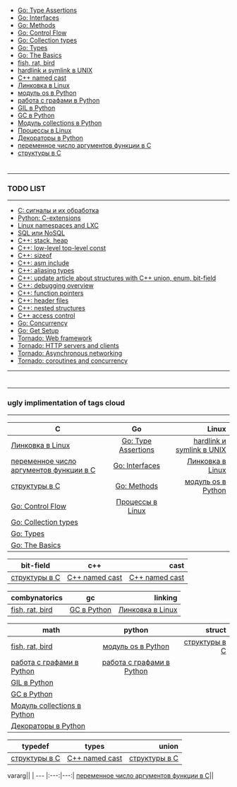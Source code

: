 <link rel="stylesheet" type="text/css" href="solarized-dark.css" />

* [Go: Type Assertions](https://pimiento.github.io/go_type_assertions.html "Go: Type Assertions")
* [Go: Interfaces](https://pimiento.github.io/go_interfaces.html "Go: Interfaces")
* [Go: Methods](https://pimiento.github.io/go_methods.html "Go: Methods")
* [Go: Control Flow](https://pimiento.github.io/go_control_flow.html "Go: Control Flow")
* [Go: Collection types](https://pimiento.github.io/go_collection_types.html "Go: Collection types")
* [Go: Types](https://pimiento.github.io/go_types.html "Go: Types")
* [Go: The Basics](https://pimiento.github.io/go_basics.html "Go: The Basics")
* [fish, rat, bird](https://pimiento.github.io/fish_rat_or_bird.html "fish, rat, bird")
* [hardlink и symlink в UNIX](https://pimiento.github.io/unix_hardlink_symlink.html "hardlink и symlink в UNIX")
* [C++ named cast](https://pimiento.github.io/cast.html "C++ named cast")
* [Линковка в Linux](https://pimiento.github.io/linkers.html "Линковка в Linux")
* [модуль os в Python](https://pimiento.github.io/python_os.html "модуль os в Python")
* [работа с графами в Python](https://pimiento.github.io/python_graphs.html "работа с графами в Python")
* [GIL в Python](https://pimiento.github.io/python_gil.html "GIL в Python")
* [GC в Python](https://pimiento.github.io/python_gc.html "GC в Python")
* [Модуль collections в Python](https://pimiento.github.io/python_collections.html "Модуль collections в Python")
* [Процессы в Linux](https://pimiento.github.io/processes.html "Процессы в Linux")
* [Декораторы в Python](https://pimiento.github.io/decorators.html "Декораторы в Python")
* [переменное число аргументов функции в C](https://pimiento.github.io/c_varargs.html "переменное число аргументов функции в C")
* [структуры в C](https://pimiento.github.io/c_structures.html "структуры в C")
<div class="blank-field" style="height:10px"></div>

---

### TODO LIST ###

---

* [C: сигналы и их обработка](#, "TODO")
* [Python: C-extensions](#, "TODO")
* [Linux namespaces and LXC](#, "TODO")
* [SQL или NoSQL](#, "TODO")
* [C++: stack, heap](#, "TODO")
* [C++: low-level top-level const](#, "TODO")
* [C++: sizeof](#, "TODO")
* [C++: asm include](#, "TODO")
* [C++: aliasing types](#, "TODO")
* [C++: update article about structures with C++ union, enum, bit-field](#, "TODO")
* [C++: debugging overview](#, "TODO")
* [C++: function pointers](#, "TODO")
* [C++: header files](#, "TODO")
* [C++: nested structures](#, "TODO")
* [C++ access control](#, "TODO")
* [Go: Concurrency](#, "TODO")
* [Go: Get Setup](#, "TODO")
* [Tornado: Web framework](#, "TODO")
* [Tornado: HTTP servers and clients](#, "TODO")
* [Tornado: Asynchronous networking](#, "TODO")
* [Tornado: coroutines and concurrency](#, "TODO")

---

<div class="blank-field" style="height:10px"></div>

---

### ugly implimentation of tags cloud ###

---




C|Go|Linux
| --- |:---:|---:|
[Линковка в Linux](https://pimiento.github.io/linkers.html "Линковка в Linux")|[Go: Type Assertions](https://pimiento.github.io/go_type_assertions.html "Go: Type Assertions")|[hardlink и symlink в UNIX](https://pimiento.github.io/unix_hardlink_symlink.html "hardlink и symlink в UNIX")
[переменное число аргументов функции в C](https://pimiento.github.io/c_varargs.html "переменное число аргументов функции в C")|[Go: Interfaces](https://pimiento.github.io/go_interfaces.html "Go: Interfaces")|[Линковка в Linux](https://pimiento.github.io/linkers.html "Линковка в Linux")
[структуры в C](https://pimiento.github.io/c_structures.html "структуры в C")|[Go: Methods](https://pimiento.github.io/go_methods.html "Go: Methods")|[модуль os в Python](https://pimiento.github.io/python_os.html "модуль os в Python")
|[Go: Control Flow](https://pimiento.github.io/go_control_flow.html "Go: Control Flow")|[Процессы в Linux](https://pimiento.github.io/processes.html "Процессы в Linux")
|[Go: Collection types](https://pimiento.github.io/go_collection_types.html "Go: Collection types")|
|[Go: Types](https://pimiento.github.io/go_types.html "Go: Types")|
|[Go: The Basics](https://pimiento.github.io/go_basics.html "Go: The Basics")|



bit-field|c++|cast
| --- |:---:|---:|
[структуры в C](https://pimiento.github.io/c_structures.html "структуры в C")|[C++ named cast](https://pimiento.github.io/cast.html "C++ named cast")|[C++ named cast](https://pimiento.github.io/cast.html "C++ named cast")



combynatorics|gc|linking
| --- |:---:|---:|
[fish, rat, bird](https://pimiento.github.io/fish_rat_or_bird.html "fish, rat, bird")|[GC в Python](https://pimiento.github.io/python_gc.html "GC в Python")|[Линковка в Linux](https://pimiento.github.io/linkers.html "Линковка в Linux")



math|python|struct
| --- |:---:|---:|
[fish, rat, bird](https://pimiento.github.io/fish_rat_or_bird.html "fish, rat, bird")|[модуль os в Python](https://pimiento.github.io/python_os.html "модуль os в Python")|[структуры в C](https://pimiento.github.io/c_structures.html "структуры в C")
[работа с графами в Python](https://pimiento.github.io/python_graphs.html "работа с графами в Python")|[работа с графами в Python](https://pimiento.github.io/python_graphs.html "работа с графами в Python")|
|[GIL в Python](https://pimiento.github.io/python_gil.html "GIL в Python")|
|[GC в Python](https://pimiento.github.io/python_gc.html "GC в Python")|
|[Модуль collections в Python](https://pimiento.github.io/python_collections.html "Модуль collections в Python")|
|[Декораторы в Python](https://pimiento.github.io/decorators.html "Декораторы в Python")|



typedef|types|union
| --- |:---:|---:|
[структуры в C](https://pimiento.github.io/c_structures.html "структуры в C")|[C++ named cast](https://pimiento.github.io/cast.html "C++ named cast")|[структуры в C](https://pimiento.github.io/c_structures.html "структуры в C")



vararg||
| --- |:---:|---:|
[переменное число аргументов функции в C](https://pimiento.github.io/c_varargs.html "переменное число аргументов функции в C")||

